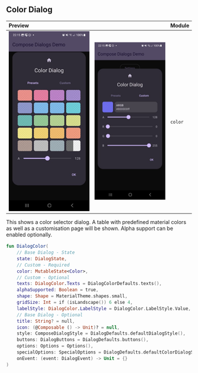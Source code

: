 ## Color Dialog

| Preview                                                   | | Module |
|:----------------------------------------------------------| :- | :- |
| ![Preview](../screenshots/dark/demo_color1.jpg "Preview") | ![Preview](../screenshots/dark/demo_color2.jpg "Preview") | `color` |

This shows a color selector dialog. A table with predefined material colors as well as a customisation page will be shown. Alpha support can be enabled optionally.

```kotlin
fun DialogColor(
    // Base Dialog - State
    state: DialogState,
    // Custom - Required
    color: MutableState<Color>,
    // Custom - Optional
    texts: DialogColor.Texts = DialogColorDefaults.texts(),
    alphaSupported: Boolean = true,
    shape: Shape = MaterialTheme.shapes.small,
    gridSize: Int = if (isLandscape()) 6 else 4,
    labelStyle: DialogColor.LabelStyle = DialogColor.LabelStyle.Value,
    // Base Dialog - Optional
    title: String? = null,
    icon: (@Composable () -> Unit)? = null,
    style: ComposeDialogStyle = DialogDefaults.defaultDialogStyle(),
    buttons: DialogButtons = DialogDefaults.buttons(),
    options: Options = Options(),
    specialOptions: SpecialOptions = DialogDefaults.defaultColorDialogSpecialOptions(),
    onEvent: (event: DialogEvent) -> Unit = {}
)
```
